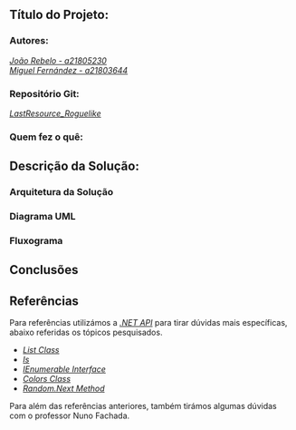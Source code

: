 ## Título do Projeto:

### Autores:

*[João Rebelo - a21805230](https://github.com/JBernardoRebelo)*<br />
*[Miguel Fernández - a21803644](https://github.com/MizuRyujin)*

### Repositório Git:

*[LastResource_Roguelike](https://github.com/JBernardoRebelo/LastResource_Roguelike)*

### Quem fez o quê:

## Descrição da Solução:

### Arquitetura da Solução

### Diagrama UML

### Fluxograma

## Conclusões

## Referências

Para referências utilizámos a
 *[.NET API](https://docs.microsoft.com/en-us/dotnet/api/?view=netcore-2.2)* 
 para tirar dúvidas mais específicas, abaixo referidas os tópicos pesquisados.

- *[List Class](https://docs.microsoft.com/en-us/dotnet/api/system.collections.generic.list-1?view=netcore-2.2)*
- *[Is](https://docs.microsoft.com/en-us/dotnet/csharp/language-reference/keywords/is)*
- *[IEnumerable Interface](https://docs.microsoft.com/en-us/dotnet/api/system.collections.ienumerable?view=netframework-4.8)*
- *[Colors Class](https://docs.microsoft.com/en-us/dotnet/api/system.windows.media.colors?view=netframework-4.8)*
- *[Random.Next Method](https://docs.microsoft.com/en-us/dotnet/api/system.random.next?view=netframework-4.8)*

Para além das referências anteriores,
 também tirámos algumas dúvidas com o professor Nuno Fachada.
